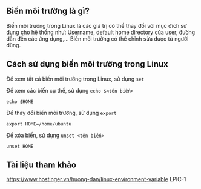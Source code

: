 ## Biến môi trường là gì?
Biến môi trường trong Linux là các giá trị có thể thay đổi với mục đích sử dụng cho hệ thống như: Username, default home directory của user, đường dẫn đến các ứng dụng,... Biến môi trường có thể chỉnh sửa được từ người dùng.

## Cách sử dụng biến môi trường trong Linux

Để xem tất cả biến môi trường trong Linux, sử dụng ``set``

Để xem các biến cụ thể, sử dụng ``echo $<tên biến>``

``echo $HOME``

Để thay đổi biến môi trường, sử dụng ``export``

``export HOME=/home/ubuntu``

Để xóa biến, sử dụng ``unset <tên biến>``

``unset HOME``

## Tài liệu tham khảo
https://www.hostinger.vn/huong-dan/linux-environment-variable
LPIC-1
